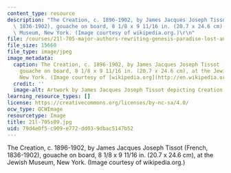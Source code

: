 ```yaml
---
content_type: resource
description: "The Creation, c. 1896-1902, by James Jacques Joseph Tissot (French,\
  \ 1836-1902), gouache on board, 8 1/8 x 9 11/16 in. (20.7 x 24.6 cm), at the Jewish\
  \ Museum, New York. (Image courtesy of wikipedia.org.)\r\n"
file: /courses/21l-705-major-authors-rewriting-genesis-paradise-lost-and-twentieth-century-fantasy-spring-2009/79d4e0f5c909e772dd039dbac5147b52_21l-705s09.jpg
file_size: 15660
file_type: image/jpeg
image_metadata:
  caption: The Creation, c. 1896-1902, by James Jacques Joseph Tissot (French, 1836-1902),
    gouache on board, 8 1/8 x 9 11/16 in. (20.7 x 24.6 cm), at the Jewish Museum,
    New York. (Image courtesy of [wikipedia.org](http://en.wikipedia.org/wiki/File:Tissot_The_Creation.jpg).)
  credit: ''
  image-alt: Artwork by James Jacques Joseph Tissot depicting Creation.
learning_resource_types: []
license: https://creativecommons.org/licenses/by-nc-sa/4.0/
ocw_type: OCWImage
resourcetype: Image
title: 21l-705s09.jpg
uid: 79d4e0f5-c909-e772-dd03-9dbac5147b52
---
```

The Creation, c. 1896-1902, by James Jacques Joseph Tissot (French, 1836-1902), gouache on board, 8 1/8 x 9 11/16 in. (20.7 x 24.6 cm), at the Jewish Museum, New York. (Image courtesy of wikipedia.org.)
